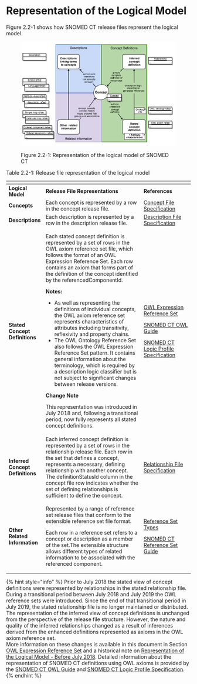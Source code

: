 # Representation of the Logical Model

Figure 2.2-1 shows how SNOMED CT release files represent the logical model.

<figure><img src="../images/71172642.png" alt=""><figcaption><p>Figure 2.2-1: Representation of the logical model of SNOMED CT</p></figcaption></figure>

Table 2.2-1: Release file representation of the logical model

<table data-header-hidden><thead><tr><th></th><th width="374.703125"></th><th width="171.0234375"></th></tr></thead><tbody><tr><td><strong>Logical Model</strong></td><td><strong>Release File Representations</strong></td><td><strong>References</strong></td></tr><tr><td><strong>Concepts</strong></td><td>Each concept is represented by a row in the concept release file.</td><td><a href="../4 component-release-files-specification/4.2 file-format-specifications/4.2.1-concept-file-specification.md">Concept File Specification</a></td></tr><tr><td><strong>Descriptions</strong></td><td>Each description is represented by a row in the description release file.</td><td><a href="../4 component-release-files-specification/4.2 file-format-specifications/4.2.2 description-file-specification/">Description File Specification</a></td></tr><tr><td><strong>Stated Concept Definitions</strong></td><td><p>Each stated concept definition is represented by a set of rows in the OWL axiom reference set file, which follows the format of an OWL Expression Reference Set. Each row contains an axiom that forms part of the definition of the concept identified by the referencedComponentId.</p><p></p><p><strong>Notes:</strong> </p><ul><li>As well as representing the definitions of individual concepts, the OWL axiom reference set represents characteristics of attributes including transitivity, reflexivity and property chains.</li><li>The OWL Ontology Reference Set also follows the OWL Expression Reference Set pattern. It contains general information about the terminology, which is required by a description logic classifier but is not subject to significant changes between release versions.</li></ul><p><strong>Change Note</strong></p><p>This representation was introduced in July 2018 and, following a transitional period, now fully represents all stated concept definitions.</p></td><td><p><a href="../appendixes/appendix-b.-specification-reference-information/o/owl-expression-reference-set-file.md">OWL Expression Reference Set</a></p><p></p><p><a href="https://app.gitbook.com/o/h8Z6qGxuQrzM9vbx5bPT/s/UVgNFMSypqSsi48DpFEe/">SNOMED CT OWL Guide</a></p><p></p><p><a href="https://app.gitbook.com/o/h8Z6qGxuQrzM9vbx5bPT/s/hRUJsLa2ant5L63pkp1O/">SNOMED CT Logic Profile Specification</a></p></td></tr><tr><td><strong>Inferred Concept Definitions</strong></td><td>Each inferred concept definition is represented by a set of rows in the relationship release file. Each row in the set that defines a concept, represents a necessary, defining relationship with another concept. The definitionStatusId column in the concept file row indicates whether the set of defining relationships is sufficient to define the concept.</td><td><a href="../4 component-release-files-specification/4.2 file-format-specifications/4.2.3-relationship-file-specification.md">Relationship File Specification</a></td></tr><tr><td><strong>Other Related Information</strong></td><td><p>Represented by a range of reference set release files that conform to the extensible reference set file format.</p><p>Each row in a reference set refers to a concept or description as a member of the set.The extensible structure allows different types of related information to be associated with the referenced component.</p></td><td><p><a href="../5 reference-set-release-files-specification/5.2 reference-set-types/">Reference Set Types</a></p><p></p><p><a href="https://app.gitbook.com/o/h8Z6qGxuQrzM9vbx5bPT/s/qOI2v58ZsXOoklmwBOk4/">SNOMED CT Reference Set Guide</a></p></td></tr></tbody></table>

{% hint style="info" %}
Prior to July 2018 the stated view of concept definitions were represented by relationships in the stated relationship file. During a transitional period between July 2018 and July 2019 the OWL reference sets were introduced. Since the end of that transitional period in July 2019, the stated relationship file is no longer maintained or distributed.\
The representation of the inferred view of concept definitions is unchanged from the perspective of the release file structure. However, the nature and quality of the inferred relationships changed as a result of inferences derived from the enhanced definitions represented as axioms in the OWL axiom reference set.\
More information on these changes is available in this document in Section [OWL Expression Reference Set](<../5 reference-set-release-files-specification/5.2 reference-set-types/5.2.1 content-reference-sets/5.2.1.9-owl-expression-reference-set.md>) and a historical note on [Representation of the Logical Model - Before July 2018](../appendixes/appendix-a-notes-on-release-file-changes/representation-of-the-logical-model-before-july-2018.md). Detailed information about the representation of SNOMED CT definitions using OWL axioms is provided by the [SNOMED CT OWL Guide](https://app.gitbook.com/o/h8Z6qGxuQrzM9vbx5bPT/s/UVgNFMSypqSsi48DpFEe/) and [SNOMED CT Logic Profile Specification](https://app.gitbook.com/o/h8Z6qGxuQrzM9vbx5bPT/s/hRUJsLa2ant5L63pkp1O/).
{% endhint %}

